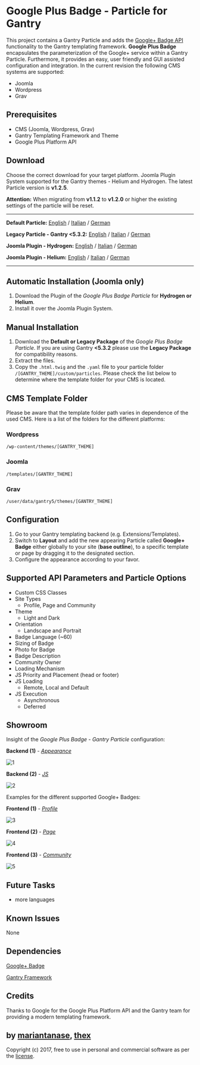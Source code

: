 # Google Plus Badge - Particle for Gantry
This project contains a Gantry Particle and adds the [Google+ Badge API](https://developers.google.com/+/web/badge/) functionality to the Gantry templating framework. **Google Plus Badge** encapsulates the parameterization of the Google+ service within a Gantry Particle. Furthermore, it provides an easy, user friendly and GUI assisted configuration and integration. In the current revision the following CMS systems are supported:
* Joomla
* Wordpress
* Grav

## Prerequisites
* CMS (Joomla, Wordpress, Grav)
* Gantry Templating Framework and Theme
* Google Plus Platform API

## Download
Choose the correct download for your target platform. Joomla Plugin System supported for the Gantry themes - Helium and Hydrogen. The latest Particle version is **v1.2.5**.

**Attention:** When migrating from **v1.1.2** to **v1.2.0** or higher the existing settings of the particle will be reset.
___
**Default Particle:**
[English](https://github.com/thexmanxyz/Google-Plus-Badge-Gantry/releases/download/v1.2.5/gpb.particle.only.EN.v1.2.5.zip) / [Italian](https://github.com/thexmanxyz/Google-Plus-Badge-Gantry/releases/download/v1.2.5/gpb.particle.only.IT.v1.2.5.zip) / [German](https://github.com/thexmanxyz/Google-Plus-Badge-Gantry/releases/download/v1.2.5/gpb.particle.only.DE.v1.2.5.zip)

**Legacy Particle - Gantry <5.3.2:**
[English](https://github.com/thexmanxyz/Google-Plus-Badge-Gantry/releases/download/v1.2.5/gpb.particle.only.legacy.EN.v1.2.5.zip) / [Italian](https://github.com/thexmanxyz/Google-Plus-Badge-Gantry/releases/download/v1.2.5/gpb.particle.only.legacy.IT.v1.2.5.zip) / [German](https://github.com/thexmanxyz/Google-Plus-Badge-Gantry/releases/download/v1.2.5/gpb.particle.only.legacy.DE.v1.2.5.zip)

**Joomla Plugin - Hydrogen:**
[English](https://github.com/thexmanxyz/Google-Plus-Badge-Gantry/releases/download/v1.2.5/gpb.j3.hydrogen.EN.v1.2.5.zip) / [Italian](https://github.com/thexmanxyz/Google-Plus-Badge-Gantry/releases/download/v1.2.5/gpb.j3.hydrogen.IT.v1.2.5.zip) / [German](https://github.com/thexmanxyz/Google-Plus-Badge-Gantry/releases/download/v1.2.5/gpb.j3.hydrogen.DE.v1.2.5.zip)

**Joomla Plugin - Helium:**
[English](https://github.com/thexmanxyz/Google-Plus-Badge-Gantry/releases/download/v1.2.5/gpb.j3.helium.EN.v1.2.5.zip) / [Italian](https://github.com/thexmanxyz/Google-Plus-Badge-Gantry/releases/download/v1.2.5/gpb.j3.helium.IT.v1.2.5.zip) / [German](https://github.com/thexmanxyz/Google-Plus-Badge-Gantry/releases/download/v1.2.5/gpb.j3.helium.DE.v1.2.5.zip)
___

## Automatic Installation (Joomla only)
1. Download the Plugin of the *Google Plus Badge Particle* for **Hydrogen or Helium**.
2. Install it over the Joomla Plugin System.

## Manual Installation
1. Download the **Default or Legacy Package** of the *Google Plus Badge Particle*. If you are using Gantry **<5.3.2** please use the **Legacy Package** for compatibility reasons.
2. Extract the files.
3. Copy the `.html.twig` and the `.yaml` file to your particle folder `/[GANTRY_THEME]/custom/particles`. Please check the list below to determine where the template folder for your CMS is located.

## CMS Template Folder
Please be aware that the template folder path varies in dependence of the used CMS. Here is a list of the folders for the different platforms:

### Wordpress
`/wp-content/themes/[GANTRY_THEME]`

### Joomla
`/templates/[GANTRY_THEME]`

### Grav
`/user/data/gantry5/themes/[GANTRY_THEME]`

## Configuration
1. Go to your Gantry templating backend (e.g. Extensions/Templates).
2. Switch to **Layout** and add the new appearing Particle called **Google+ Badge** either globally to your site (**base outline**), to a specific template or page by dragging it to the designated section.
3. Configure the appearance according to your favor.
 
## Supported API Parameters and Particle Options
* Custom CSS Classes
* Site Types
  * Profile, Page and Community
* Theme
  * Light and Dark
* Orientation
  * Landscape and Portrait
* Badge Language (~60)
* Sizing of Badge
* Photo for Badge
* Badge Description
* Community Owner
* Loading Mechanism
* JS Priority and Placement (head or footer)
* JS Loading
  * Remote, Local and Default
* JS Execution
  * Asynchronous
  * Deferred

## Showroom
Insight of the *Google Plus Badge - Gantry Particle* configuration:

**Backend (1)** - *[Appearance](/screenshots/backend_appearance.png)*

![1](/screenshots/backend_appearance.png)

**Backend (2)** - *[JS](/screenshots/backend_js.png)*

![2](/screenshots/backend_js.png)

Examples for the different supported Google+ Badges:

**Frontend (1)** - *[Profile](/screenshots/frontend_profile.png)*

![3](/screenshots/frontend_profile.png)

**Frontend (2)** - *[Page](/screenshots/frontend_page.png)*

![4](/screenshots/frontend_page.png)

**Frontend (3)** - *[Community](/screenshots/frontend_community.png)*

![5](/screenshots/frontend_community.png)

## Future Tasks
* more languages

## Known Issues
None

## Dependencies
[Google+ Badge](https://developers.google.com/+/web/badge/)

[Gantry Framework](http://gantry.org/)

## Credits
Thanks to Google for the Google Plus Platform API and the Gantry team for providing a modern templating framework.

## by [mariantanase](https://github.com/mariantanase), [thex](https://github.com/thexmanxyz)
Copyright (c) 2017, free to use in personal and commercial software as per the [license](/LICENSE.md).
